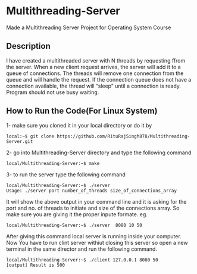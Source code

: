 # Multithreading-Server
Made a Multithreading Server Project for Operating System Course

## Description
I have created a multithreaded server with N threads by requesting ffrom the server.  When a new client request arrives, the server will add it to a queue of connections. The threads will remove one connection from the queue and will handle the request. If the connection queue does not have a connection available, the thread will “sleep” until a connection is ready. Program should not use busy waiting.


## How to Run the Code(For Linux System)

1- make sure you cloned it in your local directory or do it by 

```console
local:~$ git clone https://github.com/RituRajSingh878/Multithreading-Server.git
```
2- go into Multithreading-Server directory and type the following command
```console
local/Multithreading-Server:~$ make
```
3- to run the server type the following command
```console
local/Multithreading-Server:~$ ./server
Usage: ./server port number_of_threads size_of_connections_array

```
It will show the above output in your command line and it is asking for the port and 
no. of threads to initiate and size of the connections array. So make sure you are giving it the proper inpute formate.
eg.
```console
local/Multithreading-Server:~$ ./server  8080 10 50
 ```
 After giving this command local server is running inside your computer. Now You have to run clint server withiut closing this server so open a new terminal in the same director and run the following command.
```console
local/Multithreading-Server:~$ ./client 127.0.0.1 8080 50
[output] Result is 500
 ```
